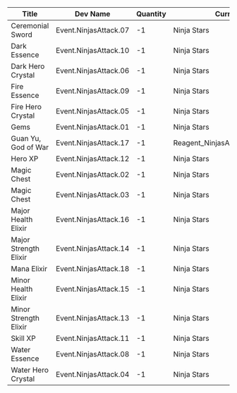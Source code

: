 | Title | Dev Name | Quantity | Currency |  Price |
| ----- | -------- | -------- | -------- |  ----- |
| Ceremonial Sword | Event.NinjasAttack.07 | -1 | Ninja Stars | 3750 |
| Dark Essence | Event.NinjasAttack.10 | -1 | Ninja Stars | 2250 |
| Dark Hero Crystal | Event.NinjasAttack.06 | -1 | Ninja Stars | 12000 |
| Fire Essence | Event.NinjasAttack.09 | -1 | Ninja Stars | 2250 |
| Fire Hero Crystal | Event.NinjasAttack.05 | -1 | Ninja Stars | 7000 |
| Gems | Event.NinjasAttack.01 | -1 | Ninja Stars | 80 |
| Guan Yu, God of War | Event.NinjasAttack.17 | -1 | Reagent_NinjasAttack_Whetstones | 100 |
| Hero XP | Event.NinjasAttack.12 | -1 | Ninja Stars | 5000 |
| Magic Chest | Event.NinjasAttack.02 | -1 | Ninja Stars | 15000 |
| Magic Chest | Event.NinjasAttack.03 | -1 | Ninja Stars | 20000 |
| Major Health Elixir | Event.NinjasAttack.16 | -1 | Ninja Stars | 250 |
| Major Strength Elixir | Event.NinjasAttack.14 | -1 | Ninja Stars | 250 |
| Mana Elixir | Event.NinjasAttack.18 | -1 | Ninja Stars | 2000 |
| Minor Health Elixir | Event.NinjasAttack.15 | -1 | Ninja Stars | 20 |
| Minor Strength Elixir | Event.NinjasAttack.13 | -1 | Ninja Stars | 20 |
| Skill XP | Event.NinjasAttack.11 | -1 | Ninja Stars | 4 |
| Water Essence | Event.NinjasAttack.08 | -1 | Ninja Stars | 2250 |
| Water Hero Crystal | Event.NinjasAttack.04 | -1 | Ninja Stars | 7000 |
